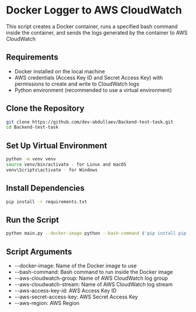 # Docker Logger to AWS CloudWatch
This script creates a Docker container, runs a specified bash command inside the container, and sends the logs generated by the container to AWS CloudWatch


## Requirements

- Docker installed on the local machine
- AWS credentials (Access Key ID and Secret Access Key) with permissions to create and write to CloudWatch logs
- Python environment (recommended to use a virtual environment)

## Clone the Repository

```bash
git clone https://github.com/dev-abdullaev/Backend-test-task.git
cd Backend-test-task
```

## Set Up Virtual Environment

```bash
python -m venv venv
source venv/bin/activate - for Linux and macOS
venv\Scripts\activate - for Windows
```

## Install Dependencies
```bash
pip install -r requirements.txt
```

## Run the Script
```bash
python main.py --docker-image python --bash-command $'pip install pip -U && pip install tqdm && python -c \"import time\ncounter = 0\nwhile True:\n\tprint(counter)\n\tcounter = counter + 1\n\ttime.sleep(0.1)\"' --aws-cloudwatch-group test-task-group-1 --aws-cloudwatch-stream test-task-stream-1 --aws-access-key-id <access-key-id> --aws-secret-access-key <secret-access-key> --aws-region <aws-region>
```

## Script Arguments
- --docker-image: Name of the Docker image to use
- --bash-command: Bash command to run inside the Docker image
- --aws-cloudwatch-group: Name of AWS CloudWatch log group
- --aws-cloudwatch-stream: Name of AWS CloudWatch log stream
- --aws-access-key-id: AWS Access Key ID
- --aws-secret-access-key: AWS Secret Access Key
- --aws-region: AWS Region
